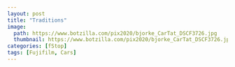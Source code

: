 ```yaml
---
layout: post
title: "Traditions"
image:
  path: https://www.botzilla.com/pix2020/bjorke_CarTat_DSCF3726.jpg
  thumbnail: https://www.botzilla.com/pix2020/bjorke_CarTat_DSCF3726.jpg
categories: [fStop]
tags: [Fujifilm, Cars]
---
```




